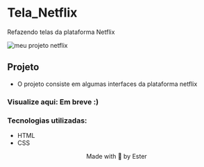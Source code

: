 # Tela_Netflix
 Refazendo telas da plataforma Netflix
 
 ![meu projeto netflix](https://user-images.githubusercontent.com/97535906/186236989-c1d8d0a7-4ca7-4be7-ac6a-fb6eff638dda.png)

 
 ## Projeto
- O projeto consiste em algumas interfaces da plataforma netflix

### Visualize aqui: Em breve :)

### Tecnologias utilizadas:
- HTML
- CSS

<p align="center">Made with 🤍 by Ester</p>
 
